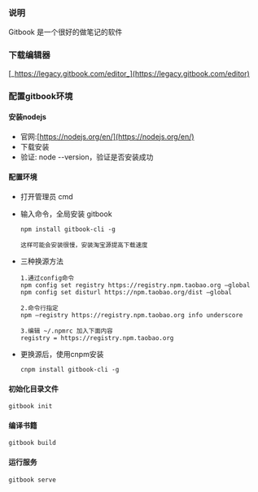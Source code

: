 ### 说明

Gitbook 是一个很好的做笔记的软件

### 下载编辑器

[_https://legacy.gitbook.com/editor_](https://legacy.gitbook.com/editor)

### 配置gitbook环境

#### 安装nodejs

* 官网:[https://nodejs.org/en/](https://nodejs.org/en/)
* 下载安装
* 验证: node --version，验证是否安装成功

#### 配置环境

* 打开管理员 cmd
* 输入命令，全局安装 gitbook
  ```
  npm install gitbook-cli -g

  这样可能会安装很慢，安装淘宝源提高下载速度
  ```

* 三种换源方法
  ```
  1.通过config命令
  npm config set registry https://registry.npm.taobao.org –global 
  npm config set disturl https://npm.taobao.org/dist –global

  2.命令行指定
  npm –registry https://registry.npm.taobao.org info underscore

  3.编辑 ~/.npmrc 加入下面内容
  registry = https://registry.npm.taobao.org​
  ```

* ​更换源后，使用cnpm安装
  ```
  cnpm install gitbook-cli -g
  ```

#### 初始化目录文件

```
gitbook init
```

#### 编译书籍

```
gitbook build
```

#### 运行服务

```
gitbook serve
```



